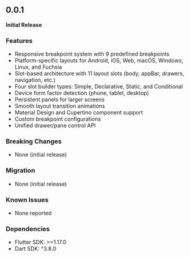## 0.0.1

**Initial Release**

### Features
- Responsive breakpoint system with 9 predefined breakpoints
- Platform-specific layouts for Android, iOS, Web, macOS, Windows, Linux, and Fuchsia
- Slot-based architecture with 11 layout slots (body, appBar, drawers, navigation, etc.)
- Four slot builder types: Simple, Declarative, Static, and Conditional
- Device form factor detection (phone, tablet, desktop)
- Persistent panels for larger screens
- Smooth layout transition animations
- Material Design and Cupertino component support
- Custom breakpoint configurations
- Unified drawer/pane control API

### Breaking Changes
- None (initial release)

### Migration
- None (initial release)

### Known Issues
- None reported

### Dependencies
- Flutter SDK: >=1.17.0
- Dart SDK: ^3.8.0
